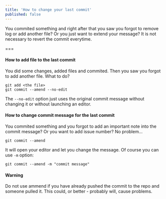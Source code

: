 ```yaml
---
title: 'How to change your last commit'
published: false
---
```


You commited something and right after that you saw you forgot to remove log or add another file?
Or you just want to extend your message? It is not necessary to revert the commit everytime.

===

#### How to add file to the last commit

You did some changes, added files and commited. Then you saw you forgot to add another file. What to do?

```shell
git add <the file>
git commit --amend --no-edit
```

The `--no-edit` option just uses the original commit message without changing it or without launching an editor.

#### How to change commit message for the last commit

You commited something and you forgot to add an important note into the commit message? Or you want to add issue number? No problem...

```shell
git commit --amend
```

It will open your editor and let you change the message. Of course you can use `-m` option:

```shell
git commit --amend -m "commit message"
```

#### Warning

Do not use ammend if you have already pushed the commit to the repo and someone pulled it. This could, or better - probably will, cause problems.